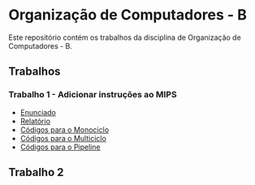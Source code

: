 # Organização de Computadores - B

Este repositório contém os trabalhos da disciplina de Organização de Computadores - B.

## Trabalhos
### Trabalho 1 - Adicionar instruções ao MIPS
- [Enunciado](Trabalho%201/Especificação%20do%20Trabalho%201%20-%20OrgB.pdf)
- [Relatório]()
- [Códigos para o Monociclo](Trabalho%201/Monociclo)
- [Códigos para o Multiciclo](Trabalho%201/Multiciclo)
- [Códigos para o Pipeline](Trabalho%201/Pipeline)

## Trabalho 2